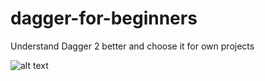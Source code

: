 # dagger-for-beginners
Understand Dagger 2 better and choose it for own projects

![alt text](https://miro.medium.com/max/2880/1*ZbjJyCisnVFAgtfxjkIZQA.png)
